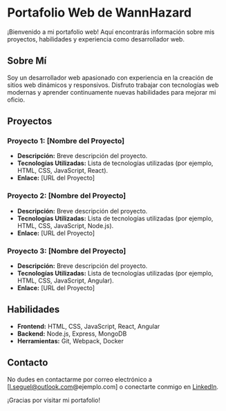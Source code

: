 # Portafolio Web de WannHazard

¡Bienvenido a mi portafolio web! Aquí encontrarás información sobre mis proyectos, habilidades y experiencia como desarrollador web.

## Sobre Mí

Soy un desarrollador web apasionado con experiencia en la creación de sitios web dinámicos y responsivos. Disfruto trabajar con tecnologías web modernas y aprender continuamente nuevas habilidades para mejorar mi oficio.

## Proyectos

### Proyecto 1: [Nombre del Proyecto]
- **Descripción:** Breve descripción del proyecto.
- **Tecnologías Utilizadas:** Lista de tecnologías utilizadas (por ejemplo, HTML, CSS, JavaScript, React).
- **Enlace:** [URL del Proyecto]

### Proyecto 2: [Nombre del Proyecto]
- **Descripción:** Breve descripción del proyecto.
- **Tecnologías Utilizadas:** Lista de tecnologías utilizadas (por ejemplo, HTML, CSS, JavaScript, Node.js).
- **Enlace:** [URL del Proyecto]

### Proyecto 3: [Nombre del Proyecto]
- **Descripción:** Breve descripción del proyecto.
- **Tecnologías Utilizadas:** Lista de tecnologías utilizadas (por ejemplo, HTML, CSS, JavaScript, Angular).
- **Enlace:** [URL del Proyecto]

## Habilidades

- **Frontend:** HTML, CSS, JavaScript, React, Angular
- **Backend:** Node.js, Express, MongoDB
- **Herramientas:** Git, Webpack, Docker

## Contacto

No dudes en contactarme por correo electrónico a [l.seguel@outlook.com@ejemplo.com] o conectarte conmigo en [LinkedIn](https://www.linkedin.com/in/leonardo-ignacio-seguel-villagran-4b41462a7/).

¡Gracias por visitar mi portafolio!
